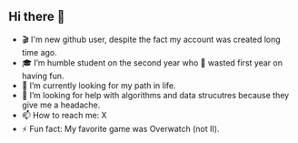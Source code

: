 ## Hi there 👋

- 🎬 I'm new github user, despite the fact my account was created long time ago.
- 🎓 I’m humble student on the second year who 🎉 wasted first year on having fun.
- 🌱 I’m currently looking for my path in life.
- 🤔 I’m looking for help with algorithms and data strucutres because they give me a headache. 
- 📫 How to reach me: X
- ⚡ Fun fact: My favorite game was Overwatch (not II). 
